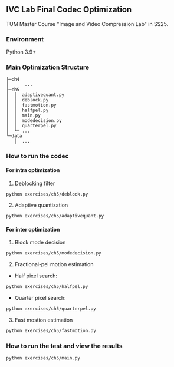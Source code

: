 ## IVC Lab Final Codec Optimization

TUM Master Course "Image and Video Compression Lab" in SS25.

### Environment
Python 3.9+

### Main Optimization Structure
 ```│ ...
├─ch4
│      ...
├─ch5
│  │  adaptivequant.py
│  │  deblock.py
│  │  fastmotion.py
│  │  halfpel.py
│  │  main.py
│  │  modedecision.py
│  │  quarterpel.py
│  └─ ...
└─data
    │  ...
 ```

### How to run the codec
#### For intra optimization
1. Deblocking filter
```bash
python exercises/ch5/deblock.py
```
2. Adaptive quantization
```bash
python exercises/ch5/adaptivequant.py
```

#### For inter optimization
1. Block mode decision
```bash
python exercises/ch5/modedecision.py
```
2. Fractional-pel motion estimation
- Half pixel search:
```bash
python exercises/ch5/halfpel.py
```
- Quarter pixel search:
```bash
python exercises/ch5/quarterpel.py
```
3. Fast mostion estimation
```bash
python exercises/ch5/fastmotion.py
```

### How to run the test and view the results
```bash
python exercises/ch5/main.py
```
